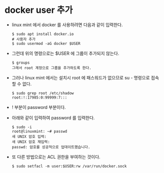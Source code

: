 # docker user 추가

* linux mint 에서 docker 를 사용하려면 다음과 같이 입력한다.

  ```text
  $ sudo apt install docker.io
  # 사용자 추가
  $ sudo usermod -aG docker $USER
  ```

* 그런데 위의 명령으로는 $USER 에 그룹이 추가되지 않는다.

  ```text
  $ groups
  그래서 root 계정으로 그룹을 추가하도록 한다.
  ```

* 그러나 linux mint 에서는 설치시 root 에 패스워드가 없으므로 su - 명령으로 접속할 수 없다.

  ```text
  $ sudo grep root /etc/shadow
  root:!:17985:0:99999:7:::
  ```

* ! 부분이 password 부분이다.
* 아래와 같이 입력하여 password 를 입력한다.

  ```text
  $ sudo -i
  root@linuxmint: ~# passwd
  새 UNIX 암호 입력:
  새 UNIX 암호 재입력:
  passwd: 암호를 성공적으로 업데이트했습니다.
  ```

* 또 다른 방법으로는 ACL 권한을 부여하는 것이다.

  ```text
  $ sudo setfacl -m user:$USER:rw /var/run/docker.sock
  ```

